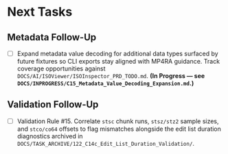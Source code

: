 # Next Tasks

## Metadata Follow-Up

- [ ] Expand metadata value decoding for additional data types surfaced by future fixtures so CLI exports stay aligned with MP4RA guidance. Track coverage opportunities against `DOCS/AI/ISOViewer/ISOInspector_PRD_TODO.md`. **(In Progress — see `DOCS/INPROGRESS/C15_Metadata_Value_Decoding_Expansion.md`.)**

## Validation Follow-Up

- [ ] Validation Rule #15. Correlate `stsc` chunk runs, `stsz/stz2` sample sizes, and `stco/co64` offsets to flag mismatches alongside the edit list duration diagnostics archived in `DOCS/TASK_ARCHIVE/122_C14c_Edit_List_Duration_Validation/`.
